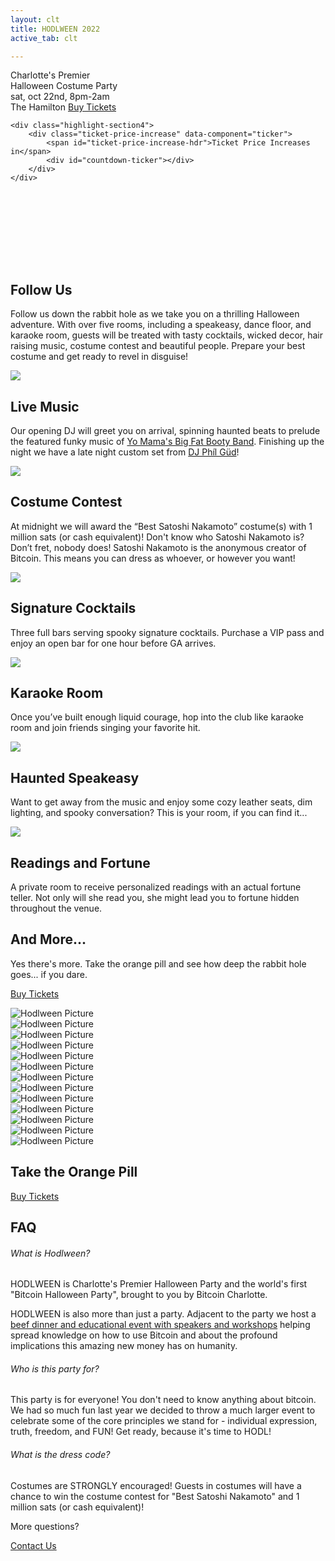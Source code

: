 ```yaml
---
layout: clt
title: HODLWEEN 2022
active_tab: clt

---
```



<div class="header justify-content-center">
    <span class="headline party"><span>Charlotte's Premier</span><br>Halloween Costume Party</span>
    <!-- <div class="white-divider-mid with-bg top"></div> -->
    <br>
    <span class="headline2 party"><span>sat, oct 22nd, 8pm-2am</span><br>The Hamilton</span>
    <a href="https://hodlween-costume-party.eventbrite.com" target="_blank" class="orange-pill-btn">Buy Tickets</a>

    <div class="highlight-section4">
        <div class="ticket-price-increase" data-component="ticker">
            <span id="ticket-price-increase-hdr">Ticket Price Increases in</span>
            <div id="countdown-ticker"></div>
        </div>
    </div>
</div>



<a id="about"></a>
<div class="highlight-section2">
    <h2 class="svg">Follow Us<svg><use href="#rabbit"></use></svg></h2>
    <div class="white-divider-mid with-bg top"></div>
    <div class="headline-bg-alt">
        <p class="first-letter">Follow us down the rabbit hole as we take you on a thrilling Halloween adventure. With over five rooms, including a speakeasy, dance floor, and karaoke room, guests will be treated with tasty cocktails, wicked decor, hair raising music, costume contest and beautiful people. Prepare your best costume and get ready to revel in disguise! </p>
    </div>
</div>

<article>
    <div class="color-image"><img src="/assets/img/pic19.jpg" /></div>
    <h2>Live Music</h2>
    <div class="white-divider"><div></div></div>
    <p>Our opening DJ will greet you on arrival, spinning haunted beats to prelude the featured funky music of <a href="https://www.youtube.com/watch?v=I191MoMjcGg target="_blank"">Yo Mama's Big Fat Booty Band</a>. Finishing up the night we have a late night custom set from <a href="https://soundcloud.com/philgudvibez" target="_blank">DJ Ph&iacute;l G&uuml;d</a>!</p>
</article>
<article>
    <div class="color-image"><img src="/assets/img/pic1.jpg" /></div>
    <h2>Costume Contest</h2>
    <div class="white-divider"><div></div></div>
    <p>At midnight we will award the “Best Satoshi Nakamoto” costume(s) with 1 million sats (or cash equivalent)! Don't know who Satoshi Nakamoto is? Don’t fret, nobody does! Satoshi Nakamoto is the anonymous creator of Bitcoin. This means you can dress as whoever, or however you want! </p>
</article>
<article>
    <div class="color-image"><img src="/assets/img/pic24.jpg" /></div>
    <h2>Signature Cocktails</h2>
    <div class="white-divider"><div></div></div>
    <p>Three full bars serving spooky signature cocktails. Purchase a VIP pass and enjoy an open bar for one hour before GA arrives.</p>
</article>
<article>
    <div class="color-image"><img src="/assets/img/pic21.jpg" /></div>
    <h2>Karaoke Room</h2>
    <div class="white-divider"><div></div></div>
    <p>Once you’ve built enough liquid courage, hop into the club like karaoke room and join friends singing your favorite hit.</p>
</article>
<article>
    <div class="color-image"><img src="/assets/img/pic20.jpg" /></div>
    <h2>Haunted Speakeasy</h2>
    <div class="white-divider"><div></div></div>
    <p>Want to get away from the music and enjoy some cozy leather seats, dim lighting, and spooky conversation? This is your room, if you can find it...</p>
</article>
<article>
    <div class="color-image"><img src="/assets/img/pic22.jpg" /></div>
    <h2>Readings and Fortune</h2>
    <div class="white-divider"><div></div></div>
    <p>A private room to receive personalized readings with an actual fortune teller. Not only will she read you, she might lead you to fortune hidden throughout the venue.</p>
</article>

<div class="highlight-section2">
    <h2>And More...</h2>
    <div class="white-divider-mid with-bg top"></div>
    <div class="headline-bg-alt">
        <p class="first-letter">Yes there's more. Take the orange pill and see how deep the rabbit hole goes... if you dare.</p>
        <a href="https://hodlween-costume-party.eventbrite.com" target="_blank" class="orange-pill-btn">Buy Tickets</a>
    </div>
</div>

<a id="gallery"></a>
<div class="row theme-image">
    <div class="col-lg-4 col-md-12 mb-lg-0">
        <div class="theme-img rounded mb-4">
            <img
              src="/assets/img/pic3.jpg"
              class="w-100 rounded"
              alt="Hodlween Picture"
            />
        </div>
        <div class="theme-img rounded mb-4">
            <img
              src="/assets/img/pic7h.jpg"
              class="w-100 rounded"
              alt="Hodlween Picture"
            />
        </div>
        <div class="theme-img rounded mb-4">
            <img
              src="/assets/img/pic12.jpg"
              class="w-100 rounded"
              alt="Hodlween Picture"
            />
        </div>
        <div class="theme-img rounded mb-4">
            <img
              src="/assets/img/pic8h.jpg"
              class="w-100 rounded"
              alt="Hodlween Picture"
            />
        </div>
    </div>
    <div class="col-lg-4 col-md-12 mb-lg-0">
        <div class="theme-img rounded mb-4">
            <img
              src="/assets/img/pic10h.jpg"
              class="w-100 rounded"
              alt="Hodlween Picture"
            />
        </div>
        <div class="theme-img rounded mb-4">
            <img
              src="/assets/img/pic11.jpg"
              class="w-100 rounded"
              alt="Hodlween Picture"
            />
        </div>
        <div class="theme-img rounded mb-4">
            <img
              src="/assets/img/pic4h.jpg"
              class="w-100 rounded"
              alt="Hodlween Picture"
            />
        </div>
        <div class="theme-img rounded mb-4">
            <img
              src="/assets/img/pic7.jpg"
              class="w-100 rounded"
              alt="Hodlween Picture"
            />
        </div>
    </div>
    <div class="col-lg-4 col-md-12 mb-lg-0">
        <div class="theme-img rounded mb-4">
            <img
              src="/assets/img/pic14.jpg"
              class="w-100 rounded"
              alt="Hodlween Picture"
            />
        </div>
        <div class="theme-img rounded mb-4">
            <img
              src="/assets/img/pic4.jpg"
              class="w-100 rounded"
              alt="Hodlween Picture"
            />
        </div>
        <div class="theme-img rounded mb-4">
            <img
              src="/assets/img/pic6h.jpg"
              class="w-100 rounded"
              alt="Hodlween Picture"
            />
        </div>
        <div class="theme-img rounded mb-4">
            <img
              src="/assets/img/pic18.jpg"
              class="w-100 rounded"
              alt="Hodlween Picture"
            />
        </div>
        <div class="theme-img rounded mb-4">
            <img
              src="/assets/img/pic10.jpg"
              class="w-100 rounded"
              alt="Hodlween Picture"
            />
        </div>
    </div>
</div>

<div class="highlight-section2">
    <h2>Take the Orange Pill</h2>
    <a href="https://hodlween-costume-party.eventbrite.com" target="_blank" class="orange-pill-btn">Buy Tickets</a>
</div>

<a id="faq"></a>
<div class="highlight-section">
    <h2>FAQ</h2>
    <div class="white-divider-mid with-bg top"></div>
</div>
<div class="faq_area" id="faq">
        <div class="row justify-content-center">
            <!-- FAQ Area-->
            <div class="col-12 col-sm-10 col-lg-8">
                <div class="accordion faq-accordian" id="faqAccordion">
                    <div class="card border-0 wow fadeInUp" data-wow-delay="0.3s" style="visibility: visible; animation-delay: 0.2s; animation-name: fadeInUp;">
                        <div class="card-header" id="headingOne">
                            <h6 class="mb-0 collapsed" data-toggle="collapse" data-target="#collapseOne" aria-expanded="true" aria-controls="collapseOne">What is Hodlween?<span class="lni-chevron-up"></span></h6>
                        </div>
                        <div class="collapse" id="collapseOne" aria-labelledby="headingOne" data-parent="#faqAccordion">
                            <div class="card-body">
                                <p>HODLWEEN is Charlotte's Premier Halloween Party and the world's first "Bitcoin Halloween Party", brought to you by Bitcoin Charlotte.</p>
                                <p>HODLWEEN is also more than just a party. Adjacent to the party we host a <a href="https://hodlween.party" target="_blank">beef dinner and educational event with speakers and workshops</a> helping spread knowledge on how to use Bitcoin and about the profound implications this amazing new money has on humanity.</p>
                            </div>
                        </div>
                    </div>
                    <div class="card border-0 wow fadeInUp" data-wow-delay="0.3s" style="visibility: visible; animation-delay: 0.3s; animation-name: fadeInUp;">
                        <div class="card-header" id="headingTwo">
                            <h6 class="mb-0 collapsed" data-toggle="collapse" data-target="#collapseTwo" aria-expanded="true" aria-controls="collapseTwo">Who is this party for?<span class="lni-chevron-up"></span></h6>
                        </div>
                        <div class="collapse" id="collapseTwo" aria-labelledby="headingTwo" data-parent="#faqAccordion">
                            <div class="card-body">
                                <p>This party is for everyone! You don't need to know anything about bitcoin. We had so much fun last year we decided to throw a much larger event to celebrate some of the core principles we stand for - individual expression, truth, freedom, and FUN! Get ready, because it's time to HODL!</p>
                            </div>
                        </div>
                    </div>
                    <div class="card border-0 wow fadeInUp" data-wow-delay="0.3s" style="visibility: visible; animation-delay: 0.4s; animation-name: fadeInUp;">
                        <div class="card-header" id="headingThree">
                            <h6 class="mb-0 collapsed" data-toggle="collapse" data-target="#collapseThree" aria-expanded="true" aria-controls="collapseThree">What is the dress code?<span class="lni-chevron-up"></span></h6>
                        </div>
                        <div class="collapse" id="collapseThree" aria-labelledby="headingThree" data-parent="#faqAccordion">
                            <div class="card-body">
                                <p>Costumes are STRONGLY encouraged! Guests in costumes will have a chance to win the costume contest for "Best Satoshi Nakamoto" and 1 million sats (or cash equivalent)!</p>
                            </div>
                        </div>
                    </div>
                </div>
                <!-- Support Button-->
                <div class="support-button text-center d-flex align-items-center justify-content-center mt-4 wow fadeInUp" data-wow-delay="0.5s" style="visibility: visible; animation-delay: 0.5s; animation-name: fadeInUp;">
                    <p class="mb-0 px-2">More questions? </p>
                    <a href="mailto:hodl@bitcoincharlotte.org">Contact Us</a>
                </div>
            </div>
        </div>
</div>

